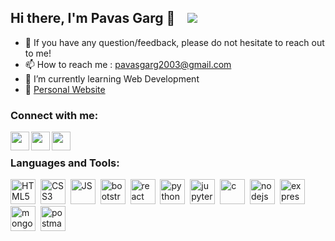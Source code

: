 ## Hi there, I'm Pavas Garg 👋 &nbsp;&nbsp; ![](https://komarev.com/ghpvc/?username=pavas23)

<ul>
  <li> 💬 If you have any question/feedback, please do not hesitate to reach out to me!            </li>
  <li> 📫 How to reach me : <a href = "mailto:pavasgarg2003@gmail.com">pavasgarg2003@gmail.com</a> </li>
  <li>🌱 I’m currently learning Web Development</li>
  <li> 🚀 <a href = "https://pavas23.github.io/pavasgarg" target="_blank">Personal Website</a></li>
</ul>

### Connect with me:

<a href = "https://www.linkedin.com/"><img align = "left" width = "30px" height = "30px" src ="https://raw.githubusercontent.com/yushi1007/yushi1007/main/images/linkedin.png"/></a>
<a href = "https://www.twitter.com/"><img align = "left" width = "30px" height = "30px" src ="https://user-images.githubusercontent.com/97559428/180426804-a594c867-2e4a-4343-be5e-95fda672d5c4.png"/></a> 
<a href = "https://www.instagram.com/"><img align = "left" width = "30px" height = "30px" src ="https://user-images.githubusercontent.com/97559428/180426788-9f0504eb-0f15-4023-bfc3-83dd5d97771b.png"/></a> 

<br>


### Languages and Tools:
<img src="https://user-images.githubusercontent.com/97559428/182453721-489a3c5e-37b2-438a-b101-4a626abb57ed.svg" title="HTML5" alt="HTML5" width="40" height="40"/>&nbsp;
<img src="https://user-images.githubusercontent.com/97559428/182453845-6bc43426-ac29-44b2-b366-f8bf9d4cc046.svg"  title="CSS3" alt="CSS3" width="40" height="40"/>&nbsp;
<img src="https://user-images.githubusercontent.com/97559428/182455810-77bfcaf1-b6e1-4a07-95ee-2d1f8bad5c32.svg"  title="JS" alt="JS" width="40" height="40"/>&nbsp;
<img src="https://user-images.githubusercontent.com/97559428/182455163-2c38a6d1-282f-4373-a50d-f87db834d500.svg"  title="bootstrap" alt="bootstrap" width="40" height="40"/>&nbsp;
<img src="https://user-images.githubusercontent.com/97559428/182455189-39870fc7-31e8-4826-8300-be3bd79b6ae5.svg"  title="react" alt="react" width="40" height="40"/>&nbsp;
<img src="https://user-images.githubusercontent.com/97559428/182455187-1be9dd31-d358-4aa0-a00f-ff4dc112d471.svg"  title="python" alt="python" width="40" height="40"/>&nbsp;
<img src="https://user-images.githubusercontent.com/97559428/182455177-8188de76-60bb-454b-8dd3-238500d1176a.svg"  title="jupyter" alt="jupyter" width="40" height="40"/>&nbsp;
<img src="https://user-images.githubusercontent.com/97559428/182455806-21ec2dd0-1404-4cc1-b67a-d1cd3f87b54f.svg"  title="c" alt="c" width="40" height="40"/>&nbsp;
<img src="https://user-images.githubusercontent.com/97559428/182455184-6a0dd7bb-f318-4896-a78a-d1da9309026b.svg"  title="nodejs" alt="nodejs" width="40" height="40"/>&nbsp;
<img src="https://user-images.githubusercontent.com/97559428/182457493-2083b604-d271-4b8e-bbf1-0539bc73c538.svg"  title="express" alt="express" width="40" height="40"/>&nbsp;
<img src="https://user-images.githubusercontent.com/97559428/182455179-3bba1e1e-97f7-43ea-af1c-e71032c5e8c2.svg"  title="mongodb" alt="mongodb" width="40" height="40"/>&nbsp;
<img src="https://user-images.githubusercontent.com/97559428/182458071-253339be-6b14-4381-b364-e684636d37a8.svg"  title="postman" alt="postman" width="40" height="40"/>&nbsp;


<!-- [![Top Langs](https://github-readme-stats.vercel.app/api/top-langs/?username=pavas23&layout=compact&theme=github_dark)](https://github.com/pavas23/github-readme-stats)

 -->
